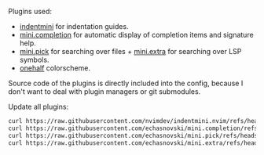 Plugins used:

- [indentmini](https://github.com/nvimdev/indentmini.nvim) for indentation guides.
- [mini.completion](https://github.com/echasnovski/mini.completion) for automatic display of
  completion items and signature help.
- [mini.pick](https://github.com/echasnovski/mini.pick) for searching over files +
  [mini.extra](https://github.com/echasnovski/mini.extra) for searching over LSP symbols.
- [onehalf](https://github.com/sonph/onehalf) colorscheme.

Source code of the plugins is directly included into the config, because I don't want to deal with
plugin managers or git submodules.

Update all plugins:

```sh
curl https://raw.githubusercontent.com/nvimdev/indentmini.nvim/refs/heads/main/lua/indentmini/init.lua -o ./lua/indentmini.lua
curl https://raw.githubusercontent.com/echasnovski/mini.completion/refs/heads/main/lua/mini/completion.lua -o ./lua/mini/completion.lua
curl https://raw.githubusercontent.com/echasnovski/mini.pick/refs/heads/main/lua/mini/pick.lua -o ./lua/mini/pick.lua
curl https://raw.githubusercontent.com/echasnovski/mini.extra/refs/heads/main/lua/mini/extra.lua -o ./lua/mini/extra.lua
```
